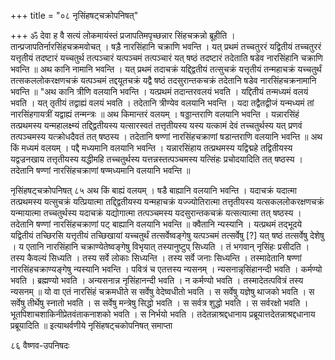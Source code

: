 +++
title = "०८ नृसिंहषट्चक्रोपनिषत्"

+++
ॐ देवा ह वै सत्यं लोकमायंस्तं प्रजापतिमपृच्छन्नार सिंहचक्रन्नो ब्रूहीति । तान्प्रजापतिर्नारसिंहचक्रमवोचत् । षड़ै नारसिंहानि चक्राणि भवन्ति । यत् प्रथमं तच्चतुररं यद्वितीयं तच्चतुररं यत्तृतीयं तदष्टारं यच्चतुर्थ तत्पञ्चारं यत्पञ्चमं तत्पञ्चारं यत् षष्ठं तदष्टारं तदेताति षडेव नारसिंहानि चक्राणि भवन्ति ॥ 
अथ कानि नामानि भवन्ति । यत् प्रथमं तदाचक्रं यद्द्द्वितीयं तत्सुचक्रं यत्तृतीयं तन्महाचक्रं यच्चतुर्थं तत्सकललोकरक्षणचक्रं यत्पञ्चमं तद्दयूतचक्रं यद्वै षष्ठं तदसुरान्तकचक्रं तदेतानि षडेव नारसिंहचक्रनामानि भवन्ति ॥ 
"अथ कानि त्रीणि वलयानि भवन्ति । यत्प्रथमं तदान्तरवलयं भवति । यद्दितीयं तन्मध्यमं वलयं भवति । यत् तृतीयं तद्वाह्यं वलयं भवति । तदेतानि त्रीण्येव वलयानि भवन्ति । यदा तद्वैतद्वीजं यन्मध्यमं तां नारसिंहगायत्रीं यद्वाह्यं तन्मन्त्रः ॥ 
अथ किमान्तरं वलयम् । षड्डान्तराणि वलयानि भवन्ति । यन्नारसिंहं तत्प्रथमस्य यन्महालक्ष्म्यं तद्द्द्वितीयस्य यत्सारस्वतं तत्तृतीयस्य यस्य यत्कामं देवं तच्चतुर्थस्य यत् प्रणवं तत्पञ्चमस्य यत्क्रोधदैवतं तत् षष्ठस्य । तदेतानि षण्णां नारसिंहचक्राणां षडान्तराणि वलयानि भवन्ति ॥ 
अथ किं मध्यमं वलयम् । पद्दै मध्यमानि वलयानि भवन्ति । यन्नारसिंहाय तत्प्रथमस्य यद्विद्महे तद्वितीयस्य यद्वज्रनखाय तत्तृतीयस्य यद्धीमहि तच्चतुर्थस्य यत्तन्नस्तत्पञ्चमस्य यत्सिंहः प्रचोदयादिति तत् षष्ठस्य । तदेतानि षण्णां नारसिंहचक्राणां षण्मध्यमानि वलयानि भवन्ति ॥ 
 
नृसिंहषट्चक्रोपनिषत् 
८५ 
अथ किं बाह्यं वलयम् । षडै बाह्यानि वलयानि भवन्ति । यदाचक्रं यदात्मा तत्प्रथमस्य यत्सुचक्रं यत्प्रियात्मा तद्द्द्वितीयस्य यन्महाचक्रं यज्ज्योतिरात्मा तत्तृतीयस्य यत्सकललोकरक्षणचक्रं यन्मायात्मा तच्चतुर्थस्य यदाचक्रं यद्योगात्मा तत्पञ्चमस्य यदसुरान्तकचक्रं यत्सत्यात्मा तत् षष्ठस्य । तदेतानि षण्णां नारसिंहचक्राणां पट् बाह्यानि वलयानि भवन्ति ॥ 
क्वैतानि न्यस्यानि । यत्प्रथमं तद्भूदये यद्वितीयं तच्छिरसि यत्तृतीयं तच्छिखायां यच्चतुर्थं तत्सर्वेष्वङ्गेषु यत्पञ्चमं तत्सर्वेषु [?] यत् षष्ठं तत्सर्वेषु देशेषु । य एतानि नारसिंहानि चक्राण्येतेष्वङ्गेषु विभृयात् तस्यानुष्टुप् सिध्यति । तं भगवान् नृसिंहः प्रसीदति । तस्य कैवल्यं सिध्यति । तस्य सर्वे लोकाः सिध्यन्ति । तस्य सर्वे जनाः सिध्यन्ति । तस्मादेतानि षण्णां नारसिंहचक्राण्यङ्गेषु न्यस्यानि भवन्ति । पवित्रं च एतत्तस्य न्यसनम् । न्यसनान्नृसिंहानन्दी भवति । कर्मण्यो भवति । ब्रह्मण्यो भवति । अन्यसनान्न नृसिंहानन्दी भवति । न कर्मण्यो भवति । तस्मादेतत्पवित्रं 
तस्य न्यसनम् ॥ 
यो वा एतं नारसिंहं चक्रमधीते स सर्वेषु वेदेष्वधीतो भवति । स सर्वेषु यज्ञेषु थाजको भवति । स सर्वेषु तीर्थेषु स्नातो भवति । स सर्वेषु मन्त्रेषु सिद्धो भवति । स सर्वत्र शुद्धो भवति । स सर्वरक्षो भवति । भूतपिशाचशाकिनीप्रेतवंताकनाशको भवति । स निर्भयो भवति । तदेतन्नाश्रद्दधानाय प्रब्रूयात्तदेतन्नाश्रद्दधानाय प्रब्रूयादिति ॥ 
इत्याथर्वणीये नृसिंहषट्चकोपनिषत् समाप्ता 
 
८६ 
वैष्णव-उपनिषदः 